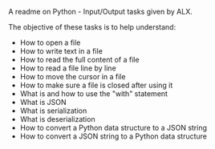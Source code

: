 A readme on Python - Input/Output tasks given by ALX.

The objective of these tasks is to help understand:
* How to open a file
* How to write text in a file
* How to read the full content of a file
* How to read a file line by line
* How to move the cursor in a file
* How to make sure a file is closed after using it
* What is and how to use the "with" statement
* What is JSON
* What is serialization
* What is deserialization
* How to convert a Python data structure to a JSON string
* How to convert a JSON string to a Python data structure
